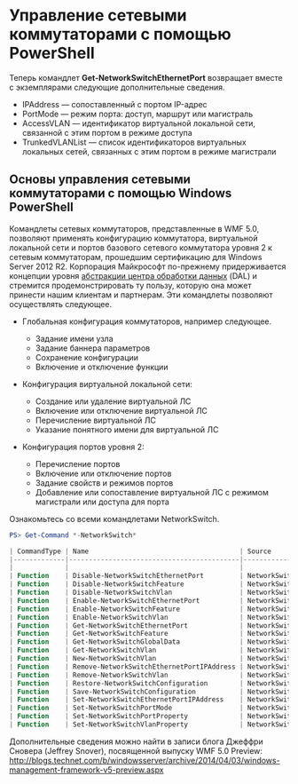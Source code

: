 # <a name="network-switch-management-with-powershell"></a>Управление сетевыми коммутаторами с помощью PowerShell

Теперь командлет **Get-NetworkSwitchEthernetPort** возвращает вместе с экземплярами следующие дополнительные сведения.

- IPAddress — сопоставленный с портом IP-адрес
- PortMode — режим порта: доступ, маршрут или магистраль
- AccessVLAN — идентификатор виртуальной локальной сети, связанной с этим портом в режиме доступа
- TrunkedVLANList — список идентификаторов виртуальных локальных сетей, связанных с этим портом в режиме магистрали

## <a name="fundamental-network-switch-management-with-windows-powershell"></a>Основы управления сетевыми коммутаторами с помощью Windows PowerShell

Командлеты сетевых коммутаторов, представленные в WMF 5.0, позволяют применять конфигурацию коммутатора, виртуальной локальной сети и портов базового сетевого коммутатора уровня 2 к сетевым коммутаторам, прошедшим сертификацию для Windows Server 2012 R2. Корпорация Майкрософт по-прежнему придерживается концепции уровня [абстракции центра обработки данных](http://technet.microsoft.com/en-us/cloud/dal.aspx) (DAL) и стремится продемонстрировать ту пользу, которую она может принести нашим клиентам и партнерам. Эти командлеты позволяют осуществлять следующее.

- Глобальная конфигурация коммутаторов, например следующее.
    - Задание имени узла
    - Задание баннера параметров
    - Сохранение конфигурации
    - Включение и отключение функции

- Конфигурация виртуальной локальной сети:
    - Создание или удаление виртуальной ЛС
    - Включение или отключение виртуальной ЛС
    - Перечисление виртуальной ЛС
    - Указание понятного имени для виртуальной ЛС

- Конфигурация портов уровня 2:
    - Перечисление портов
    - Включение или отключение портов
    - Задание свойств и режимов портов
    - Добавление или сопоставление виртуальной ЛС с режимом магистрали или доступа для порта

Ознакомьтесь со всеми командлетами NetworkSwitch.

```powershell
PS> Get-Command *-NetworkSwitch*

| CommandType | Name                                      | Source        |
|-------------|-------------------------------------------|---------------|
|             |                                           |               |
| Function    | Disable-NetworkSwitchEthernetPort         | NetworkSwitch |
| Function    | Disable-NetworkSwitchFeature              | NetworkSwitch |
| Function    | Disable-NetworkSwitchVlan                 | NetworkSwitch |
| Function    | Enable-NetworkSwitchEthernetPort          | NetworkSwitch |
| Function    | Enable-NetworkSwitchFeature               | NetworkSwitch |
| Function    | Enable-NetworkSwitchVlan                  | NetworkSwitch |
| Function    | Get-NetworkSwitchEthernetPort             | NetworkSwitch |
| Function    | Get-NetworkSwitchFeature                  | NetworkSwitch |
| Function    | Get-NetworkSwitchGlobalData               | NetworkSwitch |
| Function    | Get-NetworkSwitchVlan                     | NetworkSwitch |
| Function    | New-NetworkSwitchVlan                     | NetworkSwitch |
| Function    | Remove-NetworkSwitchEthernetPortIPAddress | NetworkSwitch |
| Function    | Remove-NetworkSwitchVlan                  | NetworkSwitch |
| Function    | Restore-NetworkSwitchConfiguration        | NetworkSwitch |
| Function    | Save-NetworkSwitchConfiguration           | NetworkSwitch |
| Function    | Set-NetworkSwitchEthernetPortIPAddress    | NetworkSwitch |
| Function    | Set-NetworkSwitchPortMode                 | NetworkSwitch |
| Function    | Set-NetworkSwitchPortProperty             | NetworkSwitch |
| Function    | Set-NetworkSwitchVlanProperty             | NetworkSwitch |
```

Дополнительные сведения можно найти в записи блога Джеффри Сновера (Jeffrey Snover), посвященной выпуску WMF 5.0 Preview: <http://blogs.technet.com/b/windowsserver/archive/2014/04/03/windows-management-framework-v5-preview.aspx>
